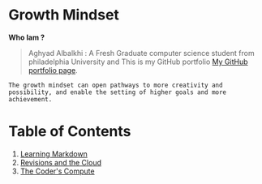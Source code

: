 # Growth Mindset

**Who Iam ?**

> Aghyad Albalkhi : A Fresh Graduate computer science student from philadelphia University and This is my GitHub portfolio [My GitHub portfolio page](https://github.com/aghyadalbalkhi-ASAC/Lab-01b---Learning-Markdown).


`The growth mindset can open pathways to more creativity and possibility, and enable the setting of higher goals and more achievement.`

# Table of Contents
1. [Learning Markdown](https://aghyadalbalkhi-asac.github.io/Reading-Notes/Learning%20Markdown)
2. [Revisions and the Cloud](https://aghyadalbalkhi-asac.github.io/Reading-Notes/Read:%2003%20-%20Revisions%20and%20the%20Cloud)
3. [The Coder's Compute](https://aghyadalbalkhi-asac.github.io/Reading-Notes/The%20Coder's%20Compute)


